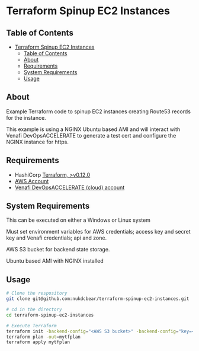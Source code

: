 # Terraform Spinup EC2 Instances

## Table of Contents

- [Terraform Spinup EC2 Instances](#terraform-spinup-ec2-instances)
  - [Table of Contents](#table-of-contents)
  - [About <a name = "about"></a>](#about)
  - [Requirements <a name = "requirements"></a>](#requirements)
  - [System Requirements <a name = "sysrequirements"></a>](#system-requirements)
  - [Usage <a name = "usage"></a>](#usage)

## About <a name = "about"></a>

Example Terraform code to spinup EC2 instances creating Route53 records for the instance.

This example is using a NGINX Ubuntu based AMI and will interact with Venafi DevOpsACCELERATE to generate a test cert and configure the NGINX instance for https.

## Requirements <a name = "requirements"></a>

- HashiCorp [Terraform, >v0.12.0](https://www.terraform.io/downloads.html)
- [AWS Account](https://aws.amazon.com/console/)
- [Venafi DevOpsACCELERATE (cloud) account](https://ui.venafi.cloud/login)

## System Requirements <a name = "sysrequirements"></a>

This can be executed on either a Windows or Linux system

Must set environment variables for AWS credentials; access key and secret key and Venafi credentials; api and zone.

AWS S3 bucket for backend state storage.

Ubuntu based AMI with NGINX installed

## Usage <a name = "usage"></a>

```bash
# Clone the respository
git clone git@github.com:nukdcbear/terraform-spinup-ec2-instances.git

# cd in the directory
cd terraform-spinup-ec2-instances

# Execute Terraform
terraform init -backend-config="<AWS S3 bucket>" -backend-config="key=<tfstate path/file>"
terraform plan -out=mytfplan
terraform apply mytfplan
```